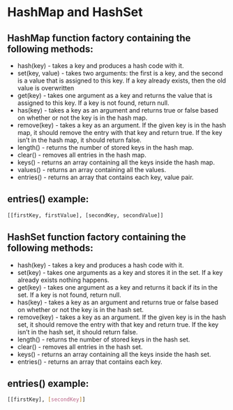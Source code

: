 # HashMap and HashSet

## HashMap function factory containing the following methods:
- hash(key) - takes a key and produces a hash code with it.
- set(key, value) - takes two arguments: the first is a key, and the second is a value that is assigned to this key. If a key already exists, then the old value is overwritten
- get(key) - takes one argument as a key and returns the value that is assigned to this key. If a key is not found, return null.
- has(key) - takes a key as an argument and returns true or false based on whether or not the key is in the hash map.
- remove(key) - takes a key as an argument. If the given key is in the hash map, it should remove the entry with that key and return true. If the key isn’t in the hash map, it should return false.
- length() - returns the number of stored keys in the hash map.
- clear() - removes all entries in the hash map.
- keys() - returns an array containing all the keys inside the hash map.
- values() -  returns an array containing all the values.
- entries() - returns an array that contains each key, value pair. 
## entries() example:
```bash
[[firstKey, firstValue], [secondKey, secondValue]]
```

## HashSet function factory containing the following methods:
- hash(key) - takes a key and produces a hash code with it.
- set(key) - takes one arguments as a key and stores it in the set. If a key already exists nothing happens.
- get(key) - takes one argument as a key and returns it back if its in the set. If a key is not found, return null.
- has(key) - takes a key as an argument and returns true or false based on whether or not the key is in the hash set.
- remove(key) - takes a key as an argument. If the given key is in the hash set, it should remove the entry with that key and return true. If the key isn’t in the hash set, it should return false.
- length() - returns the number of stored keys in the hash set.
- clear() - removes all entries in the hash set.
- keys() - returns an array containing all the keys inside the hash set.
- entries() - returns an array that contains each key. 
## entries() example: 
```bash
[[firstKey], [secondKey]]
```
